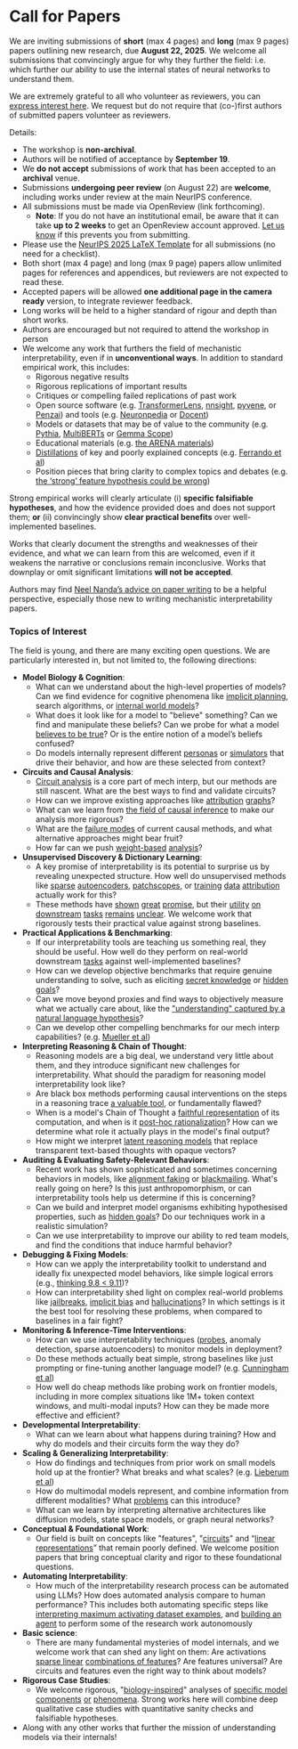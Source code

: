 # Call for Papers
We are inviting submissions of **short** (max 4 pages) and **long** (max 9 pages) papers outlining new research, due **August 22, 2025**. We welcome all submissions that convincingly argue for why they further the field: i.e. which further our ability to use the internal states of neural networks to understand them. 

We are extremely grateful to all who volunteer as reviewers, you can [express interest here](https://www.google.com/url?q=https://docs.google.com/forms/d/e/1FAIpQLSdiw1SJllzoTz_nqzDTzTOGb9DV3W_truQyh-WvYj_QGIi7Mg/viewform?usp%3Ddialog&sa=D&source=editors&ust=1752719787907779&usg=AOvVaw3J_Fzdn69PXEESIPrO9Upf). We request but do not require that (co-)first authors of submitted papers volunteer as reviewers. 

Details: 
* The workshop is **non-archival**.
* Authors will be notified of acceptance by **September 19**.
* We **do not accept** submissions of work that has been accepted to an **archival** venue.
* Submissions **undergoing peer review** (on August 22) are **welcome**, including works under review at the main NeurIPS conference.
* All submissions must be made via OpenReview (link forthcoming).
  * **Note**: If you do not have an institutional email, be aware that it can take **up to 2 weeks** to get an OpenReview account approved. [Let us know](mailto:neurips2025@mechinterpworkshop.com) if this prevents you from submitting.
* Please use the [NeurIPS 2025 LaTeX Template](https://www.google.com/url?q=https://media.neurips.cc/Conferences/NeurIPS2025/Styles.zip&sa=D&source=editors&ust=1752719787909637&usg=AOvVaw3Rsow2n5Eh81m6GFMrK4Fx) for all submissions (no need for a checklist).
* Both short (max 4 page) and long (max 9 page) papers allow unlimited pages for references and appendices, but reviewers are not expected to read these.
* Accepted papers will be allowed **one additional page in the camera ready** version, to integrate reviewer feedback.
* Long works will be held to a higher standard of rigour and depth than short works.
* Authors are encouraged but not required to attend the workshop in person
* We welcome any work that furthers the field of mechanistic interpretability, even if in **unconventional ways**. In addition to standard empirical work, this includes:
  * Rigorous negative results
  * Rigorous replications of important results
  * Critiques or compelling failed replications of past work
  * Open source software (e.g. [TransformerLens](https://www.google.com/url?q=https://github.com/neelnanda-io/TransformerLens&sa=D&source=editors&ust=1752719787911223&usg=AOvVaw1SkoF2SdZVjgQyo8LEPynl), [nnsight](https://www.google.com/url?q=https://github.com/ndif-team/nnsight&sa=D&source=editors&ust=1752719787911326&usg=AOvVaw2Ur9Yi3Asu-B5cck6RSJsZ), [pyvene](https://www.google.com/url?q=https://github.com/stanfordnlp/pyvene/tree/main/pyvene/models/mlp&sa=D&source=editors&ust=1752719787911425&usg=AOvVaw3VkMZ1Po9KfQtJDpzqAzmP), or [Penzai](https://www.google.com/url?q=https://github.com/google-deepmind/penzai&sa=D&source=editors&ust=1752719787911605&usg=AOvVaw03wknejPQ93FXJ9DZTc7G8)) and tools (e.g. [Neuronpedia](https://www.google.com/url?q=http://neuronpedia.org&sa=D&source=editors&ust=1752719787911731&usg=AOvVaw3zCYiUJeycdElbvVtJXl8W) or [Docent](https://www.google.com/url?q=https://transluce.org/introducing-docent&sa=D&source=editors&ust=1752719787911823&usg=AOvVaw25B5KnXPPvb8O8DLYBDJ7F))
  * Models or datasets that may be of value to the community (e.g. [Pythia](https://www.google.com/url?q=https://arxiv.org/abs/2304.01373&sa=D&source=editors&ust=1752719787912009&usg=AOvVaw36qj7NdKKrG6xomJWT8E8V), [MultiBERTs](https://www.google.com/url?q=https://arxiv.org/abs/2106.16163&sa=D&source=editors&ust=1752719787912084&usg=AOvVaw24S3Asi9zYvJVjItu9op0U) or [Gemma Scope](https://www.google.com/url?q=https://arxiv.org/abs/2408.05147&sa=D&source=editors&ust=1752719787912159&usg=AOvVaw28MQBp9qu94PPFvUCDbZKV))
  * Educational materials (e.g. [the ARENA materials](https://www.google.com/url?q=https://arena3-chapter1-transformer-interp.streamlit.app/&sa=D&source=editors&ust=1752719787912320&usg=AOvVaw1wF8bRZbncy3_0AdpUmjw6))
  * [Distillations](https://www.google.com/url?q=https://distill.pub/2017/research-debt/&sa=D&source=editors&ust=1752719787912455&usg=AOvVaw3i9QRogjGAMRDZQjnIqcMB) of key and poorly explained concepts (e.g. [Ferrando et al](https://www.google.com/url?q=https://arxiv.org/abs/2405.00208&sa=D&source=editors&ust=1752719787912601&usg=AOvVaw2a-UOhWgrI3Cl-DIxqEe2G))
  * Position pieces that bring clarity to complex topics and debates (e.g. [the ‘strong’ feature hypothesis could be wrong](https://www.google.com/url?q=https://www.alignmentforum.org/posts/tojtPCCRpKLSHBdpn/the-strong-feature-hypothesis-could-be-wrong&sa=D&source=editors&ust=1752719787913001&usg=AOvVaw1gEL88j3e3w21a139Q3thB))

Strong empirical works will clearly articulate (i) **specific falsifiable hypotheses**, and how the evidence provided does and does not support them; **or** (ii) convincingly show **clear practical benefits** over well-implemented baselines. 

Works that clearly document the strengths and weaknesses of their evidence, and what we can learn from this are welcomed, even if it weakens the narrative or conclusions remain inconclusive. Works that downplay or omit significant limitations **will not be accepted**. 

Authors may find [Neel Nanda’s advice on paper writing](https://www.google.com/url?q=https://www.alignmentforum.org/posts/eJGptPbbFPZGLpjsp/highly-opinionated-advice-on-how-to-write-ml-papers&sa=D&source=editors&ust=1752719787914474&usg=AOvVaw1d9unRlb7P7Z1rZl1YtP1T) to be a helpful perspective, especially those new to writing mechanistic interpretability papers. 
### Topics of Interest
The field is young, and there are many exciting open questions. We are particularly interested in, but not limited to, the following directions: 
* **Model Biology & Cognition**:
  * What can we understand about the high-level properties of models? Can we find evidence for cognitive phenomena like [implicit planning](https://www.google.com/url?q=https://transformer-circuits.pub/2025/attribution-graphs/biology.html%23dives-poems&sa=D&source=editors&ust=1752719787915297&usg=AOvVaw3AxOgxrFYkgMrzYCdVZsDy), search algorithms, or [internal world models](https://www.google.com/url?q=https://arxiv.org/abs/2210.13382&sa=D&source=editors&ust=1752719787915515&usg=AOvVaw24L8dPqJEHa7_gilqddYW0)?
  * What does it look like for a model to "believe" something? Can we find and manipulate these beliefs? Can we probe for what a model [believes to be true](https://www.google.com/url?q=https://arxiv.org/abs/2310.06824&sa=D&source=editors&ust=1752719787915917&usg=AOvVaw1i1-qEjlnUn655CrX-tKcO)? Or is the entire notion of a model’s beliefs confused?
  * Do models internally represent different [personas](https://www.google.com/url?q=https://arxiv.org/abs/2406.12094&sa=D&source=editors&ust=1752719787916293&usg=AOvVaw0GKOY_CH5Uw5H7hstk1Ecs) or [simulators](https://www.google.com/url?q=https://www.nature.com/articles/s41586-023-06647-8&sa=D&source=editors&ust=1752719787916429&usg=AOvVaw3d4gYnS3GXuYY2QLllFnVg) that drive their behavior, and how are these selected from context?
* **Circuits and Causal Analysis**:
  * [Circuit analysis](https://www.google.com/url?q=https://distill.pub/2020/circuits/zoom-in/&sa=D&source=editors&ust=1752719787916884&usg=AOvVaw0wcbiztGOPawtzfQEEiUbe) is a core part of mech interp, but our methods are still nascent. What are the best ways to find and validate circuits?
  * How can we improve existing approaches like [attribution](https://www.google.com/url?q=https://arxiv.org/abs/2406.11944&sa=D&source=editors&ust=1752719787917349&usg=AOvVaw3BXBANYLczFuw9V_FWk0uE) [graphs](https://www.google.com/url?q=https://transformer-circuits.pub/2025/attribution-graphs/methods.html&sa=D&source=editors&ust=1752719787917496&usg=AOvVaw1LkQWhTHDB8K7pW7GCbCda)?
  * What can we learn from [the field of causal inference](https://www.google.com/url?q=https://arxiv.org/abs/2407.04690&sa=D&source=editors&ust=1752719787917681&usg=AOvVaw2_EAhcbK5mDF9Per8rVoSE) to make our analysis more rigorous?
  * What are the [failure modes](https://www.google.com/url?q=https://arxiv.org/abs/2307.15771&sa=D&source=editors&ust=1752719787917849&usg=AOvVaw0sVuQw8AjkjNO6uRNCC4Ec) of current causal methods, and what alternative approaches might bear fruit?
  * How far can we push [weight-based](https://www.google.com/url?q=https://arxiv.org/abs/2301.05217&sa=D&source=editors&ust=1752719787918068&usg=AOvVaw3oEcH9FrUWgw9deVBhtlBG) [analysis](https://www.google.com/url?q=https://arxiv.org/abs/2410.08417&sa=D&source=editors&ust=1752719787918179&usg=AOvVaw1h34saJc3kodcLT6bnyfaD)?
* **Unsupervised Discovery & Dictionary Learning**:
  * A key promise of interpretability is its potential to surprise us by revealing unexpected structure. How well do unsupervised methods like [sparse](https://www.google.com/url?q=https://arxiv.org/abs/2103.15949&sa=D&source=editors&ust=1752719787918821&usg=AOvVaw3zpKyCdJMjE-7_1wzXaDpa) [autoencoders](https://www.google.com/url?q=https://transformer-circuits.pub/2023/monosemantic-features&sa=D&source=editors&ust=1752719787918939&usg=AOvVaw2ITdRjc5Q4qY1t5ZLyzRnr), [patch](https://www.google.com/url?q=https://arxiv.org/abs/2401.06102&sa=D&source=editors&ust=1752719787919023&usg=AOvVaw1-nFRKh8u_nkoBBQQVzFVK)[scopes](https://www.google.com/url?q=https://arxiv.org/abs/2403.10949v2&sa=D&source=editors&ust=1752719787919076&usg=AOvVaw1ObZTEXBBfn8quqh6sav3x), or [training](https://www.google.com/url?q=https://proceedings.mlr.press/v70/koh17a?ref%3Dhttps://githubhelp.com&sa=D&source=editors&ust=1752719787919194&usg=AOvVaw0BkqGS5GEzj-6ns1ijiEH_) [data](https://www.google.com/url?q=https://arxiv.org/abs/2308.03296&sa=D&source=editors&ust=1752719787919322&usg=AOvVaw2YOaDCBqJqov4RSPVIOLDR) [attribution](https://www.google.com/url?q=https://arxiv.org/abs/2205.11482&sa=D&source=editors&ust=1752719787919496&usg=AOvVaw0Zw2Ke_LQ-dzFBRsnj6oHk) actually work for this?
  * These methods have [shown](https://www.google.com/url?q=https://transformer-circuits.pub/2024/scaling-monosemanticity/index.html&sa=D&source=editors&ust=1752719787919759&usg=AOvVaw1X5_CrD-2ofhGTCH3w7EWT) [great](https://www.google.com/url?q=https://transformer-circuits.pub/2025/attribution-graphs/biology.html&sa=D&source=editors&ust=1752719787919863&usg=AOvVaw1ok5sNgsQalTYXGqLK50ou) [promise](https://www.google.com/url?q=https://arxiv.org/abs/2503.10965&sa=D&source=editors&ust=1752719787919937&usg=AOvVaw1cD0JW7rCHNq_G7LXbj0-e), but their [utility](https://www.google.com/url?q=https://arxiv.org/abs/2502.16681&sa=D&source=editors&ust=1752719787920014&usg=AOvVaw2tnk3FVZE1MTPI5uz9UBIt) [on](https://www.google.com/url?q=https://www.tilderesearch.com/blog/sieve&sa=D&source=editors&ust=1752719787920081&usg=AOvVaw3ekgx8nzCP8kVyiKwEqkvN) [downstream](https://www.google.com/url?q=https://arxiv.org/abs/2501.17148&sa=D&source=editors&ust=1752719787920151&usg=AOvVaw1zByL40gwLWqytc3jfyfBQ) [tasks](https://www.google.com/url?q=https://transformer-circuits.pub/2024/features-as-classifiers/index.html&sa=D&source=editors&ust=1752719787920275&usg=AOvVaw0sNlqANIVqznH5XFGRLJHs) [remains](https://www.google.com/url?q=https://arxiv.org/abs/2502.04382&sa=D&source=editors&ust=1752719787920406&usg=AOvVaw035hMioPlaglKqW0zDGIYu) [unclear](https://www.google.com/url?q=https://www.alignmentforum.org/posts/4uXCAJNuPKtKBsi28/negative-results-for-saes-on-downstream-tasks&sa=D&source=editors&ust=1752719787920605&usg=AOvVaw2xysIHXMa1Y2dkZVFVPKyu). We welcome work that rigorously tests their practical value against strong baselines.
* **Practical Applications & Benchmarking**:
  * If our interpretability tools are teaching us something real, they should be useful. How well do they perform on real-world downstream [tasks](https://www.google.com/url?q=https://www.lesswrong.com/posts/wGRnzCFcowRCrpX4Y/downstream-applications-as-validation-of-interpretability&sa=D&source=editors&ust=1752719787921244&usg=AOvVaw1VtXmEA3gPpAiLFylYFogX) against well-implemented baselines?
  * How can we develop objective benchmarks that require genuine understanding to solve, such as eliciting [secret knowledge](https://www.google.com/url?q=https://arxiv.org/abs/2505.14352&sa=D&source=editors&ust=1752719787921630&usg=AOvVaw0B46bA3bXQqUDQaXLUBKP4) or [hidden goals](https://www.google.com/url?q=https://arxiv.org/abs/2503.10965&sa=D&source=editors&ust=1752719787921772&usg=AOvVaw10uDzh66HsaaDd7lBAvTxs)?
  * Can we move beyond proxies and find ways to objectively measure what we actually care about, like the ["understanding" captured by a natural language hypothesis](https://www.google.com/url?q=https://arxiv.org/abs/2502.04382&sa=D&source=editors&ust=1752719787922201&usg=AOvVaw27LZNLXitkPAWHS520gugo)?
  * Can we develop other compelling benchmarks for our mech interp capabilities? (e.g. [Mueller et al](https://www.google.com/url?q=https://arxiv.org/abs/2504.13151&sa=D&source=editors&ust=1752719787922554&usg=AOvVaw0upGzBoEMPXXDjqqxj5Co6))
* **Interpreting Reasoning & Chain of Thought**:
  * Reasoning models are a big deal, we understand very little about them, and they introduce significant new challenges for interpretability. What should the paradigm for reasoning model interpretability look like?
  * Are black box methods performing causal interventions on the steps in a reasoning trace [a valuable tool](https://www.google.com/url?q=https://arxiv.org/abs/2506.19143&sa=D&source=editors&ust=1752719787923428&usg=AOvVaw0krcPygMwLAGBZe_x2ODs2), or fundamentally flawed?
  * When is a model's Chain of Thought a [faithful representation](https://www.google.com/url?q=https://arxiv.org/abs/2305.04388&sa=D&source=editors&ust=1752719787923632&usg=AOvVaw0N4vrLkOAR8bVkXHnkqD6y) of its computation, and when is it [post-hoc rationalization](https://www.google.com/url?q=https://arxiv.org/abs/2503.08679&sa=D&source=editors&ust=1752719787923845&usg=AOvVaw04rMMt9XqrTe0x3754MiLx)? How can we determine what role it actually plays in the model's final output?
  * How might we interpret [latent reasoning models](https://www.google.com/url?q=https://arxiv.org/abs/2412.06769&sa=D&source=editors&ust=1752719787924165&usg=AOvVaw0NCZh2U6Wxsa1QyfV7cwAq) that replace transparent text-based thoughts with opaque vectors?
* **Auditing & Evaluating Safety-Relevant Behaviors**:
  * Recent work has shown sophisticated and sometimes concerning behaviors in models, like [alignment faking](https://www.google.com/url?q=https://arxiv.org/abs/2412.14093&sa=D&source=editors&ust=1752719787924675&usg=AOvVaw30lIdPCalg_uLarni3sfWP) or [blackmailing](https://www.google.com/url?q=https://www.anthropic.com/research/agentic-misalignment&sa=D&source=editors&ust=1752719787924793&usg=AOvVaw1DlPuwEcstfeLhTTHmFXhm). What's really going on here? Is this just anthropomorphism, or can interpretability tools help us determine if this is concerning?
  * Can we build and interpret model organisms exhibiting hypothesised properties, such as [hidden goals](https://www.google.com/url?q=https://arxiv.org/abs/2503.10965&sa=D&source=editors&ust=1752719787925215&usg=AOvVaw3F67zexw3O40Y9uiwSqCD1)? Do our techniques work in a realistic simulation?
  * Can we use interpretability to improve our ability to red team models, and find the conditions that induce harmful behavior?
* **Debugging & Fixing Models**:
  * How can we apply the interpretability toolkit to understand and ideally fix unexpected model behaviors, like simple logical errors (e.g., [thinking 9.8 < 9.11](https://www.google.com/url?q=https://transluce.org/observability-interface&sa=D&source=editors&ust=1752719787926041&usg=AOvVaw2EIDto48nViWmGzmA-MX9r))?
  * How can interpretability shed light on complex real-world problems like [jailbreaks](https://www.google.com/url?q=https://transformer-circuits.pub/2025/attribution-graphs/biology.html%23dives-jailbreak&sa=D&source=editors&ust=1752719787926424&usg=AOvVaw1uny33NdgAVPjU1_cDV8Mc), [implicit bias](https://www.google.com/url?q=https://arxiv.org/abs/2506.10922&sa=D&source=editors&ust=1752719787926560&usg=AOvVaw3NZNbwE85cB3myX-5b9Cn-) and [hallucinations](https://www.google.com/url?q=https://arxiv.org/abs/2411.14257&sa=D&source=editors&ust=1752719787926702&usg=AOvVaw3NvwZlzccyzaxT4vI4pu68)? In which settings is it the best tool for resolving these problems, when compared to baselines in a fair fight?
* **Monitoring & Inference-Time Interventions**:
  * How can we use interpretability techniques ([probes](https://www.google.com/url?q=https://arxiv.org/abs/2102.12452&sa=D&source=editors&ust=1752719787927327&usg=AOvVaw2GxtPLuIjwYO5YpD_ABLvh), anomaly detection, sparse autoencoders) to monitor models in deployment?
  * Do these methods actually beat simple, strong baselines like just prompting or fine-tuning another language model? (e.g. [Cunningham et al](https://www.google.com/url?q=https://alignment.anthropic.com/2025/cheap-monitors/&sa=D&source=editors&ust=1752719787927696&usg=AOvVaw3chRiIuyPPeuvcPUsCHWja))
  * How well do cheap methods like probing work on frontier models, including in more complex situations like 1M+ token context windows, and multi-modal inputs? How can they be made more effective and efficient?
* **Developmental Interpretability**:
  * What can we learn about what happens during training? How and why do models and their circuits form the way they do?
* **Scaling & Generalizing Interpretability**:
  * How do findings and techniques from prior work on small models hold up at the frontier? What breaks and what scales? (e.g. [Lieberum et al](https://www.google.com/url?q=https://arxiv.org/abs/2307.09458&sa=D&source=editors&ust=1752719787928636&usg=AOvVaw0rsf1vWXKV_VGtSiMNqTJL))
  * How do multimodal models represent, and combine information from different modalities? What [problems](https://www.google.com/url?q=https://openreview.net/pdf?id%3DVUhRdZp8ke&sa=D&source=editors&ust=1752719787928862&usg=AOvVaw300qkf0i8KQyU1F261W6ll) can this introduce?
  * What can we learn by interpreting alternative architectures like diffusion models, state space models, or graph neural networks?
* **Conceptual & Foundational Work**:
  * Our field is built on concepts like "features", "[circuits](https://www.google.com/url?q=https://distill.pub/2020/circuits/zoom-in/&sa=D&source=editors&ust=1752719787929361&usg=AOvVaw392TFTyH0QTqNXgjcUA2Yx)" and “[linear representations](https://www.google.com/url?q=https://transformer-circuits.pub/2024/july-update/index.html%23linear-representations&sa=D&source=editors&ust=1752719787929511&usg=AOvVaw1z2qj2Il0ApkrMpWYSCqZJ)” that remain poorly defined. We welcome position papers that bring conceptual clarity and rigor to these foundational questions.
* **Automating Interpretability**:
  * How much of the interpretability research process can be automated using LLMs? How does automated analysis compare to human performance? This includes both automating specific steps like [interpreting maximum activating dataset examples](https://www.google.com/url?q=https://openaipublic.blob.core.windows.net/neuron-explainer/paper/index.html&sa=D&source=editors&ust=1752719787930147&usg=AOvVaw3fUZlYLe2XT7V2J8UsB0e7), and [building an agent](https://www.google.com/url?q=https://arxiv.org/abs/2404.14394&sa=D&source=editors&ust=1752719787930308&usg=AOvVaw0DYvGBS4Q_H6zFcwOvc6yX) to perform some of the research work autonomously
* **Basic science**:
  * There are many fundamental mysteries of model internals, and we welcome work that can shed any light on them: Are activations [sparse linear](https://www.google.com/url?q=https://arxiv.org/abs/1601.03764&sa=D&source=editors&ust=1752719787930709&usg=AOvVaw32nEpZe-g5jsXikSYPRKj6) [combinations of features](https://www.google.com/url?q=https://transformer-circuits.pub/2022/toy_model/index.html&sa=D&source=editors&ust=1752719787930810&usg=AOvVaw2cvtg3lzMaKmO9ZluOPgEN)? Are features universal? Are circuits and features even the right way to think about models?
* **Rigorous Case Studies**:
  * We welcome rigorous, "[biology-inspired](https://www.google.com/url?q=https://distill.pub/2020/circuits/curve-circuits/&sa=D&source=editors&ust=1752719787931243&usg=AOvVaw2c7puozwRte8o3n6lu9ieN)" analyses of [specific model](https://www.google.com/url?q=https://arxiv.org/abs/2310.04625&sa=D&source=editors&ust=1752719787931373&usg=AOvVaw1rOf3WZT0QHOcUoV8-3a50) [components](https://www.google.com/url?q=https://transformer-circuits.pub/2024/scaling-monosemanticity/index.html&sa=D&source=editors&ust=1752719787931513&usg=AOvVaw1y1s-m3-RLHxErvOuUWXJ1) [or](https://www.google.com/url?q=https://arxiv.org/abs/2305.01610&sa=D&source=editors&ust=1752719787931603&usg=AOvVaw0K4e5o2AkABp4MhEmfe9uZ) [phenomena](https://www.google.com/url?q=https://arxiv.org/abs/2306.09346&sa=D&source=editors&ust=1752719787931734&usg=AOvVaw2ER6cbYSPss8wha1YQwne4). Strong works here will combine deep qualitative case studies with quantitative sanity checks and falsifiable hypotheses.
* Along with any other works that further the mission of understanding models via their internals!